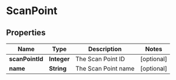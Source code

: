 # ScanPoint

## Properties
Name | Type | Description | Notes
------------ | ------------- | ------------- | -------------
**scanPointId** | **Integer** | The Scan Point ID |  [optional]
**name** | **String** | The Scan Point name |  [optional]

